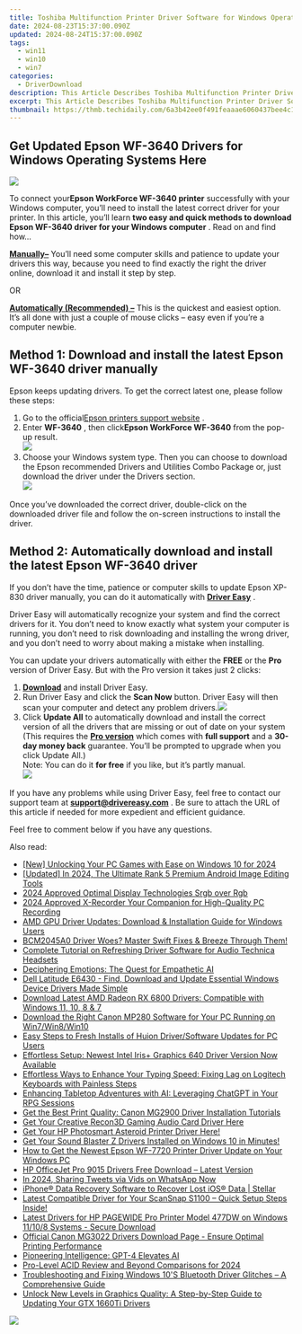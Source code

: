 ```yaml
---
title: Toshiba Multifunction Printer Driver Software for Windows Operating Systems
date: 2024-08-23T15:37:00.090Z
updated: 2024-08-24T15:37:00.090Z
tags:
  - win11
  - win10
  - win7
categories:
  - DriverDownload
description: This Article Describes Toshiba Multifunction Printer Driver Software for Windows Operating Systems
excerpt: This Article Describes Toshiba Multifunction Printer Driver Software for Windows Operating Systems
thumbnail: https://thmb.techidaily.com/6a3b42ee0f491feaaae6060437bee4c1fe86f210fd6ba7270c68a358652e000e.jpg
---
```


## Get Updated Epson WF-3640 Drivers for Windows Operating Systems Here

![](https://images.drivereasy.com/wp-content/uploads/2018/09/img_5bacc4586682e.jpg)

 To connect your**Epson WorkForce WF-3640 printer** successfully with your Windows computer, you’ll need to install the latest correct driver for your printer. In this article, you’ll learn **two easy and quick methods to download Epson WF-3640 driver for your Windows computer** . Read on and find how…

[**Manually–**](https://tools.techidaily.com/drivereasy/download/) You’ll need some computer skills and patience to update your drivers this way, because you need to find exactly the right the driver online, download it and install it step by step.

OR

**[Automatically (Recommended) –](https://www.drivereasy.com/knowledge/epson-wf-3640-driver-download-for-windows-computer/#auto)**  This is the quickest and easiest option. It’s all done with just a couple of mouse clicks – easy even if you’re a computer newbie.

## Method 1: Download and install the latest Epson WF-3640 driver manually

 Epson keeps updating drivers. To get the correct latest one, please follow these steps:

1. Go to the official[Epson printers support website](https://epson.com/Support/Printers/sh/s1) .
2. Enter **WF-3640** , then click**Epson WorkForce WF-3640**  from the pop-up result.  
![](https://images.drivereasy.com/wp-content/uploads/2018/09/img_5bacc538d5b7f.jpg)
3. Choose your Windows system type. Then you can choose to download the Epson recommended Drivers and Utilities Combo Package or, just download the driver under the Drivers section.  
![](https://images.drivereasy.com/wp-content/uploads/2018/09/img_5bacc5e32d3b3.jpg)

 Once you’ve downloaded the correct driver, double-click on the downloaded driver file and follow the on-screen instructions to install the driver.

## Method 2: Automatically download and install the latest Epson WF-3640 driver

 If you don’t have the time, patience or computer skills to update Epson XP-830 driver manually, you can do it automatically with **[Driver Easy](https://tools.techidaily.com/drivereasy/download/)**  .

 Driver Easy will automatically recognize your system and find the correct drivers for it. You don’t need to know exactly what system your computer is running, you don’t need to risk downloading and installing the wrong driver, and you don’t need to worry about making a mistake when installing.

 You can update your drivers automatically with either the **FREE**   or the **Pro**   version of Driver Easy. But with the Pro version it takes just 2 clicks:

1. **[Download](https://tools.techidaily.com/drivereasy/download/)**  and install Driver Easy.
2. Run Driver Easy and click the **Scan Now**   button. Driver Easy will then scan your computer and detect any problem drivers.![](https://images.drivereasy.com/wp-content/uploads/2018/09/img_5ba1ea290d77b.jpg)
3. Click **Update All**  to automatically download and install the correct version of all the drivers that are missing or out of date on your system  (This requires the **[Pro version](https://tools.techidaily.com/drivereasy/download/)**  which comes with **full support** and a **30-day money back**  guarantee. You’ll be prompted to upgrade when you click Update All.)  
Note: You can do it   **for free**  if you like, but it’s partly manual.  
![](https://images.drivereasy.com/wp-content/uploads/2018/09/img_5bacc79318441.jpg)

 If you have any problems while using Driver Easy, feel free to contact our support team at **<support@drivereasy.com>** . Be sure to attach the URL of this article if needed for more expedient and efficient guidance.

Feel free to comment below if you have any questions.

<ins class="adsbygoogle"
     style="display:block"
     data-ad-format="autorelaxed"
     data-ad-client="ca-pub-7571918770474297"
     data-ad-slot="1223367746"></ins>



<ins class="adsbygoogle"
     style="display:block"
     data-ad-client="ca-pub-7571918770474297"
     data-ad-slot="8358498916"
     data-ad-format="auto"
     data-full-width-responsive="true"></ins>

<span class="atpl-alsoreadstyle">Also read:</span>
<div><ul>
<li><a href="https://video-capture.techidaily.com/new-unlocking-your-pc-games-with-ease-on-windows-10-for-2024/"><u>[New] Unlocking Your PC Games with Ease on Windows 10 for 2024</u></a></li>
<li><a href="https://article-helps.techidaily.com/updated-in-2024-the-ultimate-rank-5-premium-android-image-editing-tools/"><u>[Updated] In 2024, The Ultimate Rank  5 Premium Android Image Editing Tools</u></a></li>
<li><a href="https://fox-http.techidaily.com/2024-approved-optimal-display-technologies-srgb-over-rgb/"><u>2024 Approved  Optimal Display Technologies  Srgb over Rgb</u></a></li>
<li><a href="https://remote-screen-capture.techidaily.com/2024-approved-x-recorder-your-companion-for-high-quality-pc-recording/"><u>2024 Approved  X-Recorder  Your Companion for High-Quality PC Recording</u></a></li>
<li><a href="https://win-dash.techidaily.com/amd-gpu-driver-updates-download-and-installation-guide-for-windows-users/"><u>AMD GPU Driver Updates: Download & Installation Guide for Windows Users</u></a></li>
<li><a href="https://win-dash.techidaily.com/bcm2045a0-driver-woes-master-swift-fixes-and-breeze-through-them/"><u>BCM2045A0 Driver Woes? Master Swift Fixes & Breeze Through Them!</u></a></li>
<li><a href="https://win-dash.techidaily.com/complete-tutorial-on-refreshing-driver-software-for-audio-technica-headsets/"><u>Complete Tutorial on Refreshing Driver Software for Audio Technica Headsets</u></a></li>
<li><a href="https://tech-hub.techidaily.com/deciphering-emotions-the-quest-for-empathetic-ai/"><u>Deciphering Emotions: The Quest for Empathetic AI</u></a></li>
<li><a href="https://win-dash.techidaily.com/dell-latitude-e6430-find-download-and-update-essential-windows-device-drivers-made-simple/"><u>Dell Latitude E6430 - Find, Download and Update Essential Windows Device Drivers Made Simple</u></a></li>
<li><a href="https://win-dash.techidaily.com/download-latest-amd-radeon-rx-6800-drivers-compatible-with-windows-11-10-8-and-7/"><u>Download Latest AMD Radeon RX 6800 Drivers: Compatible with Windows 11, 10, 8 & 7</u></a></li>
<li><a href="https://win-dash.techidaily.com/download-the-right-canon-mp280-software-for-your-pc-running-on-win7win8win10/"><u>Download the Right Canon MP280 Software for Your PC Running on Win7/Win8/Win10</u></a></li>
<li><a href="https://win-dash.techidaily.com/easy-steps-to-fresh-installs-of-huion-driversoftware-updates-for-pc-users/"><u>Easy Steps to Fresh Installs of Huion Driver/Software Updates for PC Users</u></a></li>
<li><a href="https://win-dash.techidaily.com/effortless-setup-newest-intel-irisplus-graphics-640-driver-version-now-available/"><u>Effortless Setup: Newest Intel Iris+ Graphics 640 Driver Version Now Available</u></a></li>
<li><a href="https://tech-revival.techidaily.com/effortless-ways-to-enhance-your-typing-speed-fixing-lag-on-logitech-keyboards-with-painless-steps/"><u>Effortless Ways to Enhance Your Typing Speed: Fixing Lag on Logitech Keyboards with Painless Steps</u></a></li>
<li><a href="https://tech-haven.techidaily.com/enhancing-tabletop-adventures-with-ai-leveraging-chatgpt-in-your-rpg-sessions/"><u>Enhancing Tabletop Adventures with AI: Leveraging ChatGPT in Your RPG Sessions</u></a></li>
<li><a href="https://win-dash.techidaily.com/get-the-best-print-quality-canon-mg2900-driver-installation-tutorials/"><u>Get the Best Print Quality: Canon MG2900 Driver Installation Tutorials</u></a></li>
<li><a href="https://win-dash.techidaily.com/get-your-creative-recon3d-gaming-audio-card-driver-here/"><u>Get Your Creative Recon3D Gaming Audio Card Driver Here</u></a></li>
<li><a href="https://win-dash.techidaily.com/get-your-hp-photosmart-asteroid-printer-driver-here/"><u>Get Your HP Photosmart Asteroid Printer Driver Here!</u></a></li>
<li><a href="https://win-dash.techidaily.com/get-your-sound-blaster-z-drivers-installed-on-windows-10-in-minutes/"><u>Get Your Sound Blaster Z Drivers Installed on Windows 10 in Minutes!</u></a></li>
<li><a href="https://win-dash.techidaily.com/how-to-get-the-newest-epson-wf-7720-printer-driver-update-on-your-windows-pc/"><u>How to Get the Newest Epson WF-7720 Printer Driver Update on Your Windows PC</u></a></li>
<li><a href="https://win-dash.techidaily.com/hp-officejet-pro-9015-drivers-free-download-latest-version/"><u>HP OfficeJet Pro 9015 Drivers Free Download – Latest Version</u></a></li>
<li><a href="https://twitter-videos.techidaily.com/in-2024-sharing-tweets-via-vids-on-whatsapp-now/"><u>In 2024, Sharing Tweets via Vids on WhatsApp Now</u></a></li>
<li><a href="https://review-topics.techidaily.com/iphone-data-recovery-software-to-recover-lost-ios-data-stellar-by-stellar-data-recovery-ios-iphone-data-recovery/"><u>iPhone® Data Recovery Software to Recover Lost iOS® Data | Stellar</u></a></li>
<li><a href="https://win-dash.techidaily.com/latest-compatible-driver-for-your-scansnap-s1100-quick-setup-steps-inside/"><u>Latest Compatible Driver for Your ScanSnap S1100 – Quick Setup Steps Inside!</u></a></li>
<li><a href="https://win-dash.techidaily.com/latest-drivers-for-hp-pagewide-pro-printer-model-477dw-on-windows-11108-systems-secure-download/"><u>Latest Drivers for HP PAGEWIDE Pro Printer Model 477DW on Windows 11/10/8 Systems - Secure Download</u></a></li>
<li><a href="https://win-dash.techidaily.com/official-canon-mg3022-drivers-download-page-ensure-optimal-printing-performance/"><u>Official Canon MG3022 Drivers Download Page - Ensure Optimal Printing Performance</u></a></li>
<li><a href="https://tech-savvy.techidaily.com/pioneering-intelligence-gpt-4-elevates-ai/"><u>Pioneering Intelligence: GPT-4 Elevates AI</u></a></li>
<li><a href="https://extra-support.techidaily.com/pro-level-acid-review-and-beyond-comparisons-for-2024/"><u>Pro-Level ACID Review and Beyond Comparisons for 2024</u></a></li>
<li><a href="https://win-dash.techidaily.com/troubleshooting-and-fixing-windows-10s-bluetooth-driver-glitches-a-comprehensive-guide/"><u>Troubleshooting and Fixing Windows 10'S Bluetooth Driver Glitches – A Comprehensive Guide</u></a></li>
<li><a href="https://win-dash.techidaily.com/unlock-new-levels-in-graphics-quality-a-step-by-step-guide-to-updating-your-gtx-1660ti-drivers/"><u>Unlock New Levels in Graphics Quality: A Step-by-Step Guide to Updating Your GTX 1660Ti Drivers</u></a></li>
</ul></div>

<!-- affiliate ads begin -->
<a href="https://store.massmailsoftware.com/order/checkout.php?PRODS=1047974&QTY=1&AFFILIATE=108875&CART=1"><img src="https://secure.avangate.com/images/merchant/dc87c13749315c7217cdc4ac692e704c/banera_for_partners-04_%281%29.jpg" border="0"></a>
<!-- affiliate ads end -->
